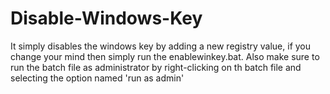 # Disable-Windows-Key
It simply disables the windows key by adding a new registry value, if you change your mind then simply run the enablewinkey.bat. 
Also make sure to run the batch file as administrator by right-clicking on th batch file and selecting the option named 'run as admin'
